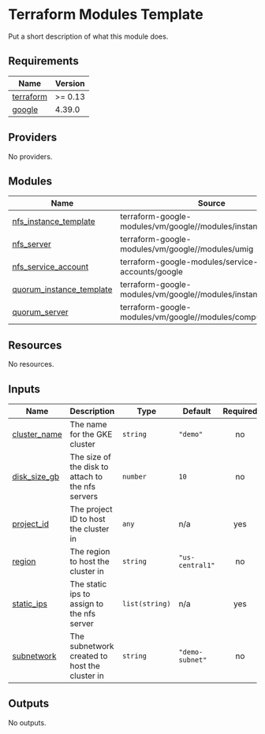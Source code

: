 # Terraform Modules Template

Put a short description of what this module does.

<!-- terraform-docs output will go here -->
<!-- BEGINNING OF PRE-COMMIT-TERRAFORM DOCS HOOK -->
## Requirements

| Name | Version |
|------|---------|
| <a name="requirement_terraform"></a> [terraform](#requirement\_terraform) | >= 0.13 |
| <a name="requirement_google"></a> [google](#requirement\_google) | 4.39.0 |

## Providers

No providers.

## Modules

| Name | Source | Version |
|------|--------|---------|
| <a name="module_nfs_instance_template"></a> [nfs\_instance\_template](#module\_nfs\_instance\_template) | terraform-google-modules/vm/google//modules/instance_template | n/a |
| <a name="module_nfs_server"></a> [nfs\_server](#module\_nfs\_server) | terraform-google-modules/vm/google//modules/umig | n/a |
| <a name="module_nfs_service_account"></a> [nfs\_service\_account](#module\_nfs\_service\_account) | terraform-google-modules/service-accounts/google | n/a |
| <a name="module_quorum_instance_template"></a> [quorum\_instance\_template](#module\_quorum\_instance\_template) | terraform-google-modules/vm/google//modules/instance_template | n/a |
| <a name="module_quorum_server"></a> [quorum\_server](#module\_quorum\_server) | terraform-google-modules/vm/google//modules/compute_instance | n/a |

## Resources

No resources.

## Inputs

| Name | Description | Type | Default | Required |
|------|-------------|------|---------|:--------:|
| <a name="input_cluster_name"></a> [cluster\_name](#input\_cluster\_name) | The name for the GKE cluster | `string` | `"demo"` | no |
| <a name="input_disk_size_gb"></a> [disk\_size\_gb](#input\_disk\_size\_gb) | The size of the disk to attach to the nfs servers | `number` | `10` | no |
| <a name="input_project_id"></a> [project\_id](#input\_project\_id) | The project ID to host the cluster in | `any` | n/a | yes |
| <a name="input_region"></a> [region](#input\_region) | The region to host the cluster in | `string` | `"us-central1"` | no |
| <a name="input_static_ips"></a> [static\_ips](#input\_static\_ips) | The static ips to assign to the nfs server | `list(string)` | n/a | yes |
| <a name="input_subnetwork"></a> [subnetwork](#input\_subnetwork) | The subnetwork created to host the cluster in | `string` | `"demo-subnet"` | no |

## Outputs

No outputs.
<!-- END OF PRE-COMMIT-TERRAFORM DOCS HOOK -->

